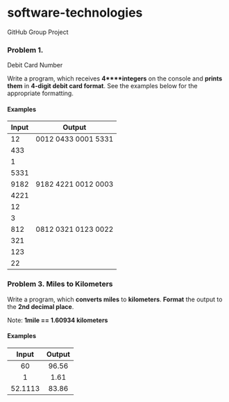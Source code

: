 ﻿# software-technologies
GitHub Group Project

### Problem 1.              
Debit Card Number

Write a program, which receives **4****integers** on the
console and **prints them** in **4-digit debit card format**. See the
examples below for the appropriate formatting.

#### Examples

| **Input** | **Output** |
| --- | --- |
| 12 | 0012 0433 0001 5331 |
| 433 |                     
| 1 | 
| 5331 | 
| 9182| 9182 4221 0012 0003 |
| 4221 |
| 12 |
| 3 |
| 812| 0812 0321 0123 0022 |
| 321 |
| 123 |
| 22 |

### Problem 3. Miles to Kilometers

Write a program, which **converts miles** to **kilometers**. **Format** the output to the **2nd decimal place**.

Note: **1mile == 1.60934 kilometers**

#### Examples

|  Input  | Output |
|:-------:|:------:|
| 60      | 96.56  |
| 1       | 1.61   |
| 52.1113 | 83.86  |
